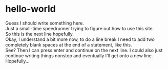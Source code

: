# hello-world
Guess I should write something here.  
Just a small-time speedrunner trying to figure out how to use this site.  
So this is the next line hopefully.  
Okay, I understand a bit more now, to do a line break I need to add two completely blank spaces at the end of a statement, like this.  
See? Then I can press enter and continue on the next line. I could also just continue writing things nonstop and eventually I'll get onto a new line. Hopefully...
